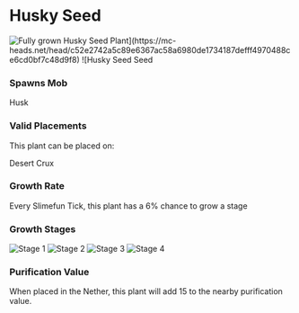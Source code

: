 # Husky Seed

![Fully grown $Husky Seed Plant](https://mc-heads.net/head/c52e2742a5c89e6367ac58a6980de1734187defff4970488ce6cd0bf7c48d9f8) ![$Husky Seed Seed](https://mc-heads.net/head/81170da7341f323f8e4a3d0f8ca379f9af31511f346699f4bf0d09db95f63c6f)

### Spawns Mob

Husk

### Valid Placements

This plant can be placed on:

Desert Crux


### Growth Rate

Every Slimefun Tick, this plant has a 6% chance to grow a stage

### Growth Stages

![Stage 1](https://mc-heads.net/head/7b90aaf63525a4511ac6628b156dc032e6258f00fa41f20445141513c7567da7) ![Stage 2](https://mc-heads.net/head/75af891c89911b400d7857cd054a31c928448164e278a76a7fcbbf9e9081799) ![Stage 3](https://mc-heads.net/head/d3bada2acd3d2a794ac91357284ab5361d587206fbe6975b146e2e5773afcaa3) ![Stage 4](https://mc-heads.net/head/a6c078546d41c0b6bde241f04534cf5f38fbca65b362174de216347efbd1579a)

### Purification Value

When placed in the Nether, this plant will add 15 to the nearby purification value.